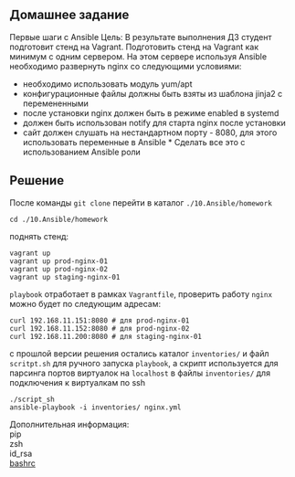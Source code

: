 ## Домашнее задание
Первые шаги с Ansible
Цель: В результате выполнения ДЗ студент подготовит стенд на Vagrant.
Подготовить стенд на Vagrant как минимум с одним сервером. На этом сервере используя Ansible необходимо развернуть nginx со следующими условиями:
- необходимо использовать модуль yum/apt
- конфигурационные файлы должны быть взяты из шаблона jinja2 с перемененными
- после установки nginx должен быть в режиме enabled в systemd
- должен быть использован notify для старта nginx после установки
- сайт должен слушать на нестандартном порту - 8080, для этого использовать переменные в Ansible
\* Сделать все это с использованием Ansible роли

## Решение  
После команды `git clone` перейти в  каталог `./10.Ansible/homework` 
```
cd ./10.Ansible/homework
```
поднять стенд:
```
vagrant up 
vagrant up prod-nginx-01
vagrant up prod-nginx-02
vagrant up staging-nginx-01
```
`playbook` отработает в рамках `Vagrantfile`, проверить работу `nginx` можно будет по следующим адресам:
```
curl 192.168.11.151:8080 # для prod-nginx-01
curl 192.168.11.152:8080 # для prod-nginx-02
curl 192.168.11.200:8080 # для staging-nginx-01
```
с прошлой версии решения остались каталог `inventories/` и файл `scritpt.sh` для ручного запуска `playbook`, а скрипт используется для парсинга портов виртуалок на `localhost` в файлы `inventories/` для подключения к виртуалкам по ssh

```
./script_sh
ansible-playbook -i inventories/ nginx.yml
```


Дополнительная информация:  
pip  
zsh  
id_rsa  
[bashrc](https://pingvinus.ru/note/bash-promt)  
